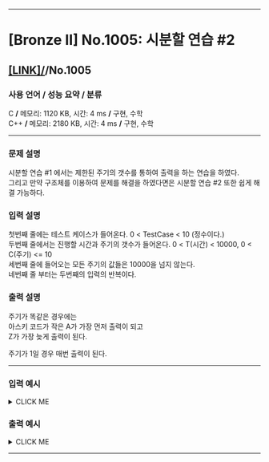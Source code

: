 <hr>

# [Bronze II] No.1005: 시분할 연습 #2

## [[LINK]/](http://ascode.org/problem.php?id=1005)/No.1005 

### 사용 언어 / 성능 요약 / 분류 

C **/** 메모리: 1120 KB, 시간: 4 ms **/** 구현, 수학 <br>
C++ **/** 메모리: 2180 KB, 시간: 4 ms **/** 구현, 수학 <br>

<hr>

### 문제 설명 

시분할 연습 #1 에서는 제한된 주기의 갯수를 통하여 출력을 하는 연습을 하였다. <br>
그리고 만약 구조체를 이용하여 문제를 해결을 하였다면은 시분할 연습 #2 또한 쉽게 해결 가능하다. <br>

### 입력 설명 

첫번째 줄에는 테스트 케이스가 들어온다. 0 < TestCase < 10 (정수이다.) <br>
두번째 줄에서는 진행할 시간과 주기의 갯수가 들어온다.   0 < T(시간) < 10000, 0 < C(주기) <= 10 <br>
세번째 줄에 들어오는 모든 주기의 값들은 10000을 넘지 않는다. <br>
네번째 줄 부터는 두번째의 입력의 반복이다. <br>

### 출력 설명 

주기가 똑같은 경우에는 <br>
아스키 코드가 작은 A가 가장 먼저 출력이 되고 <br>
Z가 가장 늦게 출력이 된다. <br>

주기가 1일 경우 매번 출력이 된다. <br>

<hr>

### 입력 예시

<details><summary>CLICK ME</summary>
<pre>
<strong>2
10 3
1 3 2
15 4
4 1 2 3</strong>
</pre>
</details>

### 출력 예시

<details><summary>CLICK ME</summary>
<pre>
<strong>AACABACAABCAACABAC
BBCBDABCBBCDBABCBDBCBABCDBBCBD</strong>
</pre>
</details>

<hr>

